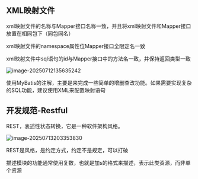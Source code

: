 ## XML映射文件

xml映射文件的名称与Mapper接口名称一致，并且将xml映射文件和Mapper接口放置在相同包下（同包同名）

xml映射文件的namespace属性位Mapper接口全限定名一致

xml映射文件中sql语句的id与Mapper接口中的方法名一致，并保持返回类型一致



![image-20250712135635242](C:\Users\45379\AppData\Roaming\Typora\typora-user-images\image-20250712135635242.png)

使用MyBatis的注解，主要是来完成一些简单的增删查改功能。如果需要实现复杂的SQL功能，建议使用XML来配置映射语句

## 开发规范-Restful

REST，表述性状态转换，它是一种软件架构风格。

![image-20250713203353830](C:\Users\45379\AppData\Roaming\Typora\typora-user-images\image-20250713203353830.png)

REST是风格，是约定方式，约定不是规定，可以打破

描述模块的功能通常使用复数，也就是加s的格式来描述，表示此类资源，而非单个资源